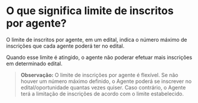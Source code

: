 # O que significa limite de inscritos por agente?

O limite de inscritos por agente, em um edital, indica o número máximo de inscrições que cada agente poderá ter no edital.

Quando esse limite é atingido, o agente não poderar efetuar mais inscrições em determinado edital.

> **Observação:** O limite de inscrições por agente é flexível. Se não houver um número máximo definido, o Agente poderá se inscrever no edital/oportunidade quantas vezes quiser. Caso contrário, o Agente terá a limitação de inscrições de acordo com o limite estabelecido.